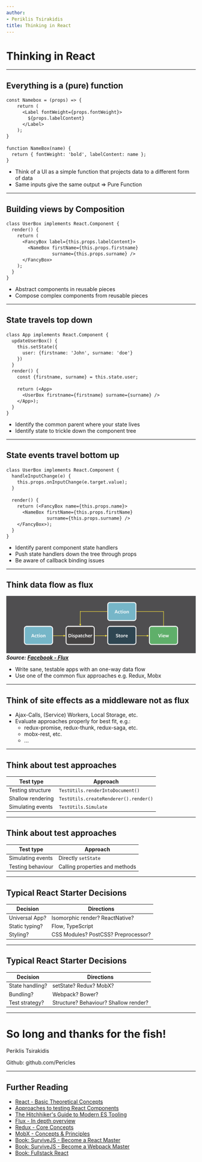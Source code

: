 ```yaml
---
author:
- Periklis Tsirakidis
title: Thinking in React
---
```


# Thinking in React

---

## Everything is a (pure) function

```
const Namebox = (props) => {
    return (
      <Label fontWeight={props.fontWeight}>
        ${props.labelContent}
      </Label>
    );
}

function NameBox(name) {
  return { fontWeight: 'bold', labelContent: name };
}
```

- Think of a UI as a simple function that projects data to a different form of data
- Same inputs give the same output => Pure Function

---

## Building views by Composition

```
class UserBox implements React.Component {
  render() {
    return (
      <FancyBox label={this.props.labelContent}>
        <NameBox firstName={this.props.firstname}
                 surname={this.props.surname} />
      </FancyBox>
    );
  }
}
```
- Abstract components in reusable pieces
- Compose complex components from reusable pieces

---

## State travels top down

```
class App implements React.Component {
  updateUserBox() {
    this.setState({
      user: {firstname: 'John', surname: 'doe'}
    })
  }
  render() {
    const {firstname, surname} = this.state.user;

    return (<App>
      <UserBox firstname={firstname} surname={surname} />
    </App>);
  }
}
```

- Identify the common parent where your state lives
- Identify state to trickle down the component tree

---

## State events travel bottom up

```
class UserBox implements React.Component {
  handleInputChange(e) {
    this.props.onInputChange(e.target.value);
  }

  render() {
    return (<FancyBox name={this.props.name}>
      <NameBox firstName={this.props.firstName}
               surname={this.props.surname} />
    </FancyBox>);
  }
}
```

- Identify parent component state handlers
- Push state handlers down the tree through props
- Be aware of callback binding issues

---

## Think data flow as flux

![Flux approach](./media/2017-06-mayday-reactjs/flux-simple-diagram.png)
___Source: [Facebook - Flux](https://facebook.github.io/flux/docs/overview.html)___

- Write sane, testable apps with an one-way data flow
- Use one of the common flux approaches e.g. Redux, Mobx

---

## Think of site effects as a middleware not as flux

- Ajax-Calls, (Service) Workers, Local Storage, etc.
- Evaluate approaches properly for best fit, e.g.:
  - redux-promise, redux-thunk, redux-saga, etc.
  - mobx-rest, etc.
  - ...

---

## Think about test approaches

| Test type         | Approach                                  |
| ----------------- | ----------------------------------------- |
| Testing structure | ```TestUtils.renderIntoDocument()```      |
| Shallow rendering | ```TestUtils.createRenderer().render()``` |
| Simulating events | ```TestUtils.Simulate```                  |

----

## Think about test approaches

| Test type         | Approach                       |
| ----------------- | ------------------------------ |
| Simulating events | Directly ```setState```        |
| Testing behaviour | Calling properties and methods |

---

## Typical React Starter Decisions

| Decision        | Directions                            |
| --------------- | ------------------------------------- |
| Universal App?  | Isomorphic render? ReactNative?       |
| Static typing?  | Flow, TypeScript                      |
| Styling?        | CSS Modules? PostCSS? Preprocessor?   |

----

## Typical React Starter Decisions

| Decision        | Directions                            |
| --------------- | ------------------------------------- |
| State handling? | setState? Redux? MobX?                |
| Bundling?       | Webpack? Bower?                       |
| Test strategy?  | Structure? Behaviour? Shallow render? |

---

# So long and thanks for the fish!

Periklis Tsirakidis

Github: github.com/Pericles

---

## Further Reading

- [React - Basic Theoretical Concepts](https://github.com/reactjs/react-basic)
- [Approaches to testing React Components](http://reactkungfu.com/2015/07/approaches-to-testing-react-components-an-overview/)
- [The Hitchhiker's Guide to Modern ES Tooling ](http://reactkungfu.com/2015/07/the-hitchhikers-guide-to-modern-javascript-tooling/)
- [Flux - In depth overview](https://facebook.github.io/flux/docs/in-depth-overview.html#content)
- [Redux - Core Concepts](http://redux.js.org/docs/introduction/CoreConcepts.html)
- [MobX - Concepts & Principles](https://mobx.js.org/intro/concepts.html)
- [Book: SurviveJS - Become a React Master](https://survivejs.com/react/introduction/)
- [Book: SurviveJS - Become a Webpack Master](https://survivejs.com/webpack/preface/)
- [Book: Fullstack React](https://www.fullstackreact.com/)
